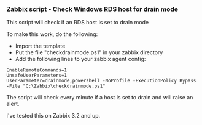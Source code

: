 ### Zabbix script - Check Windows RDS host for drain mode

This script will check if an RDS host is set to drain mode

To make this work, do the following:

- Import the template
- Put the file "checkdrainmode.ps1" in your zabbix directory
- Add the following lines to your zabbix agent config:

```
EnableRemoteCommands=1
UnsafeUserParameters=1
UserParameter=drainmode,powershell -NoProfile -ExecutionPolicy Bypass -File "C:\Zabbix\checkdrainmode.ps1"
```

The script will check every minute if a host is set to drain and will raise an alert.

I've tested this on Zabbix 3.2 and up.
